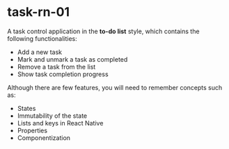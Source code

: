# task-rn-01

A task control application in the **to-do list** style, which contains the following functionalities:

- Add a new task
- Mark and unmark a task as completed
- Remove a task from the list
- Show task completion progress

Although there are few features, you will need to remember concepts such as:

- States
- Immutability of the state
- Lists and keys in React Native
- Properties
- Componentization
